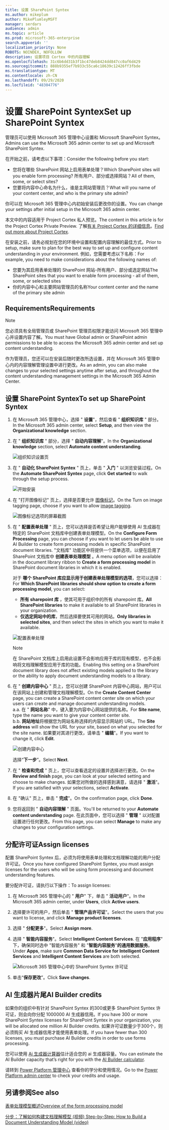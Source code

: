 ```yaml
---
title: 设置 SharePoint Syntex
ms.author: mikeplum
author: MikePlumleyMSFT
manager: serdars
audience: admin
ms.topic: article
ms.prod: microsoft-365-enterprise
search.appverid: ''
localization_priority: None
ROBOTS: NOINDEX, NOFOLLOW
description: 设置项目 Cortex 中的内容理解
ms.openlocfilehash: 31c6b6dd31b3f1bc47deb8424dd847cc0af6d429
ms.sourcegitcommit: 888b9355ef7b933c55ca6c18639c12426ff3fbde
ms.translationtype: MT
ms.contentlocale: zh-CN
ms.lasthandoff: 09/29/2020
ms.locfileid: "48304776"
---
```

# <a name="set-up-sharepoint-syntex"></a><span data-ttu-id="66755-103">设置 SharePoint Syntex</span><span class="sxs-lookup"><span data-stu-id="66755-103">Set up SharePoint Syntex</span></span>

<span data-ttu-id="66755-104">管理员可以使用 Microsoft 365 管理中心设置和 Microsoft SharePoint Syntex。</span><span class="sxs-lookup"><span data-stu-id="66755-104">Admins can use the Microsoft 365 admin center to set up and Microsoft SharePoint Syntex.</span></span> 

<span data-ttu-id="66755-105">在开始之前，请考虑以下事项：</span><span class="sxs-lookup"><span data-stu-id="66755-105">Consider the following before you start:</span></span>

- <span data-ttu-id="66755-106">您将在哪些 SharePoint 网站上启用表单处理？</span><span class="sxs-lookup"><span data-stu-id="66755-106">Which SharePoint sites will you enable form processing?</span></span> <span data-ttu-id="66755-107">所有用户、部分或选择网站？</span><span class="sxs-lookup"><span data-stu-id="66755-107">All of them, some, or select sites?</span></span>
- <span data-ttu-id="66755-108">您要将内容中心命名为什么，谁是主网站管理员？</span><span class="sxs-lookup"><span data-stu-id="66755-108">What will you name of your content center, and who is the primary site admin?</span></span>

<span data-ttu-id="66755-109">你可以在 Microsoft 365 管理中心内初始安装后更改你的设置。</span><span class="sxs-lookup"><span data-stu-id="66755-109">You can change your settings after initial setup in the Microsoft 365 admin center.</span></span>

<span data-ttu-id="66755-110">本文中的内容适用于 Project Cortex 私人预览。</span><span class="sxs-lookup"><span data-stu-id="66755-110">The content in this article is for the Project Cortex Private Preview.</span></span> <span data-ttu-id="66755-111">了解[有关 Project Cortex 的详细信息](https://aka.ms/projectcortex)。</span><span class="sxs-lookup"><span data-stu-id="66755-111">[Find out more about Project Cortex](https://aka.ms/projectcortex).</span></span>

<span data-ttu-id="66755-112">在安装之前，请务必规划在您的环境中设置和配置内容理解的最佳方式。</span><span class="sxs-lookup"><span data-stu-id="66755-112">Prior to setup, make sure to plan for the best way to set up and configure content understanding in your environment.</span></span> <span data-ttu-id="66755-113">例如，您需要考虑以下名称：</span><span class="sxs-lookup"><span data-stu-id="66755-113">For example, you need to make considerations about the following names of:</span></span>

- <span data-ttu-id="66755-114">您要为其启用表单处理的 SharePoint 网站-所有用户、部分或选定网站</span><span class="sxs-lookup"><span data-stu-id="66755-114">The SharePoint sites that you want to enable form processing - all of them, some, or selected sites</span></span>
- <span data-ttu-id="66755-115">你的内容中心和主要网站管理员的名称</span><span class="sxs-lookup"><span data-stu-id="66755-115">Your content center and the name of the primary site admin</span></span>

## <a name="requirements"></a><span data-ttu-id="66755-116">Requirements</span><span class="sxs-lookup"><span data-stu-id="66755-116">Requirements</span></span> 

> [!NOTE]
> <span data-ttu-id="66755-117">您必须具有全局管理员或 SharePoint 管理员权限才能访问 Microsoft 365 管理中心并设置内容了解。</span><span class="sxs-lookup"><span data-stu-id="66755-117">You must have Global admin or SharePoint admin permissions to be able to access the Microsoft 365 admin center and set up content understanding.</span></span>

<span data-ttu-id="66755-118">作为管理员，您还可以在安装后随时更改所选设置，并在 Microsoft 365 管理中心内的内容理解管理设置中进行更改。</span><span class="sxs-lookup"><span data-stu-id="66755-118">As an admin, you can also make changes to your selected settings anytime after setup, and throughout the content understanding management settings in the Microsoft 365 Admin Center.</span></span>

## <a name="to-set-up-sharepoint-syntex"></a><span data-ttu-id="66755-119">设置 SharePoint Syntex</span><span class="sxs-lookup"><span data-stu-id="66755-119">To set up SharePoint Syntex</span></span>

1. <span data-ttu-id="66755-120">在 Microsoft 365 管理中心，选择 " **设置**"，然后查看 " **组织知识库** " 部分。</span><span class="sxs-lookup"><span data-stu-id="66755-120">In the Microsoft 365 admin center, select **Setup**, and then view the **Organizational knowledge** section.</span></span>

2. <span data-ttu-id="66755-121">在 " **组织知识库** " 部分，选择 " **自动内容理解**"。</span><span class="sxs-lookup"><span data-stu-id="66755-121">In the **Organizational knowledge** section, select **Automate content understanding**.</span></span><br/>

    ![组织知识设置页](../media/content-understanding/admin-org-knowledge-options.png)</br>

3. <span data-ttu-id="66755-123">在 " **自动化 SharePoint Syntex** " 页上，单击 " **入门** " 以浏览安装过程。</span><span class="sxs-lookup"><span data-stu-id="66755-123">On the **Automate SharePoint Syntex** page, click **Get started** to walk through the setup process.</span></span><br/>

    ![开始安装](../media/content-understanding/admin-content-understanding-get-started.png)</br>

4. <span data-ttu-id="66755-125">在 "打开图像标记" 页上，选择是否要允许 [图像标记](image-tagging.md)。</span><span class="sxs-lookup"><span data-stu-id="66755-125">On the Turn on image tagging page, choose if you want to allow [image tagging](image-tagging.md).</span></span>

    ![图像标记选项的屏幕截图](../media/content-understanding/admin-content-understanding-setup-image-tagging.png)</br>

5. <span data-ttu-id="66755-127">在 " **配置表单处理** " 页上，您可以选择是否希望让用户能够使用 AI 生成器在特定的 SharePoint 文档库中创建表单处理模型。</span><span class="sxs-lookup"><span data-stu-id="66755-127">On the **Configure Form Processing** page, you can choose if you want to let users be able to use AI Builder to create form processing models in specific SharePoint document libraries.</span></span> <span data-ttu-id="66755-128">"文档库" 功能区中将提供一个菜单选项，以便在启用了 SharePoint 文档库中 **创建表单处理模型** 。</span><span class="sxs-lookup"><span data-stu-id="66755-128">A menu option will be available in the document library ribbon to **Create a form processing model** in SharePoint document libraries in which it is enabled.</span></span>
 
     <span data-ttu-id="66755-129">对于 **哪个 SharePoint 库应显示用于创建表单处理模型的选项**，您可以选择：</span><span class="sxs-lookup"><span data-stu-id="66755-129">For **Which SharePoint libraries should show option to create a form processing model**, you can select:</span></span></br>
      - <span data-ttu-id="66755-130">**所有 sharepoint 库** ，使其可用于组织中的所有 sharepoint 库。</span><span class="sxs-lookup"><span data-stu-id="66755-130">**All SharePoint libraries** to make it available to all SharePoint libraries in your organization.</span></span></br>
      - <span data-ttu-id="66755-131">**仅选定网站中的库**，然后选择要使其可用的网站。</span><span class="sxs-lookup"><span data-stu-id="66755-131">**Only libraries in selected sites**, and then select the sites in which you want to make it available.</span></span></br>

   ![配置表单处理](../media/content-understanding/admin-configforms.png)

   > [!Note]
   > <span data-ttu-id="66755-133">在 SharePoint 文档库上启用此设置不会影响应用于库的现有模型，也不会影响将文档理解模型应用于库的功能。</span><span class="sxs-lookup"><span data-stu-id="66755-133">Enabling this setting on a SharePoint document library does not affect existing models applied to the library or the ability to apply document understanding models to a library.</span></span> 
    
6. <span data-ttu-id="66755-134">在 " **创建内容中心** " 页上，您可以创建 SharePoint 内容中心网站，用户可以在该网站上创建和管理文档理解模型。</span><span class="sxs-lookup"><span data-stu-id="66755-134">On the **Create Content Center** page, you can create a SharePoint content center site on which your users can create and manage document understanding models.</span></span> </br>
    <span data-ttu-id="66755-135">a.</span><span class="sxs-lookup"><span data-stu-id="66755-135">a.</span></span> <span data-ttu-id="66755-136">在 " **网站名称**" 中，键入要为内容中心网站提供的名称。</span><span class="sxs-lookup"><span data-stu-id="66755-136">For **Site name**, type the name you want to give your content center site.</span></span></br>
    <span data-ttu-id="66755-137">b.</span><span class="sxs-lookup"><span data-stu-id="66755-137">b.</span></span> <span data-ttu-id="66755-138">**网站地址**将根据您为网站名称选择的内容显示网站的 URL。</span><span class="sxs-lookup"><span data-stu-id="66755-138">The **Site address** will show the URL for your site, based on what you selected for the site name.</span></span> <span data-ttu-id="66755-139">如果要对其进行更改，请单击 " **编辑**"。</span><span class="sxs-lookup"><span data-stu-id="66755-139">If you want to change it, click **Edit**.</span></span></br>

      ![创建内容中心](../media/content-understanding/admin-cu-create-cc.png)</br>

    <span data-ttu-id="66755-141">选择“**下一步**”。</span><span class="sxs-lookup"><span data-stu-id="66755-141">Select **Next**.</span></span>

7. <span data-ttu-id="66755-142">在 " **检查和完成** " 页上，您可以查看选定的设置并选择进行更改。</span><span class="sxs-lookup"><span data-stu-id="66755-142">On the **Review and finish** page, you can look at your selected setting and choose to make changes.</span></span> <span data-ttu-id="66755-143">如果您对所做的选择感到满意，请选择 " **激活**"。</span><span class="sxs-lookup"><span data-stu-id="66755-143">If you are satisfied with your selections, select **Activate**.</span></span>

8. <span data-ttu-id="66755-144">在 "确认" 页上，单击 " **完成**"。</span><span class="sxs-lookup"><span data-stu-id="66755-144">On the confirmation page, click **Done**.</span></span>

9. <span data-ttu-id="66755-145">您将返回到 " **自动内容理解** " 页面。</span><span class="sxs-lookup"><span data-stu-id="66755-145">You'll be returned to your **Automate content understanding** page.</span></span> <span data-ttu-id="66755-146">在此页面中，您可以选择 " **管理** " 以对配置设置进行任何更改。</span><span class="sxs-lookup"><span data-stu-id="66755-146">From this page, you can select **Manage** to make any changes to your configuration settings.</span></span> 

## <a name="assign-licenses"></a><span data-ttu-id="66755-147">分配许可证</span><span class="sxs-lookup"><span data-stu-id="66755-147">Assign licenses</span></span>

<span data-ttu-id="66755-148">配置 SharePoint Syntex 后，必须为将使用表单处理和文档理解功能的用户分配许可证。</span><span class="sxs-lookup"><span data-stu-id="66755-148">Once you have configured SharePoint Syntex, you must assign licenses for the users who will be using form processing and document understanding features.</span></span>

<span data-ttu-id="66755-149">要分配许可证，请执行以下操作：</span><span class="sxs-lookup"><span data-stu-id="66755-149">To assign licenses:</span></span>

1. <span data-ttu-id="66755-150">在 Microsoft 365 管理中心的 " **用户**" 下，单击 " **活动用户**"。</span><span class="sxs-lookup"><span data-stu-id="66755-150">In the Microsoft 365 admin center, under **Users**, click **Active users**.</span></span>

2. <span data-ttu-id="66755-151">选择要许可的用户，然后单击 " **管理产品许可证**"。</span><span class="sxs-lookup"><span data-stu-id="66755-151">Select the users that you want to license, and click **Manage product licenses**.</span></span>

3. <span data-ttu-id="66755-152">选择 " **分配更多**"。</span><span class="sxs-lookup"><span data-stu-id="66755-152">Select **Assign more**.</span></span>

4. <span data-ttu-id="66755-153">选择 " **智能内容服务**"。</span><span class="sxs-lookup"><span data-stu-id="66755-153">Select **Intelligent Content Services**.</span></span> <span data-ttu-id="66755-154">在 "**应用程序**" 下，确保同时选中 "智能内容服务" 和 "**智能内容服务**"**的通用数据服务**。</span><span class="sxs-lookup"><span data-stu-id="66755-154">Under **Apps**, make sure **Common Data Service for Intelligent Content Services** and **Intelligent Content Services** are both selected.</span></span>

    ![Microsoft 365 管理中心中的 SharePoint Syntex 许可证](../media/content-understanding/sharepoint-syntex-licenses.png)

5. <span data-ttu-id="66755-156">单击“**保存更改**”。</span><span class="sxs-lookup"><span data-stu-id="66755-156">Click **Save changes**.</span></span>

## <a name="ai-builder-credits"></a><span data-ttu-id="66755-157">AI 生成器片尾</span><span class="sxs-lookup"><span data-stu-id="66755-157">AI Builder credits</span></span>

<span data-ttu-id="66755-158">如果你的组织中有针对 SharePoint Syntex 的300或更多 SharePoint Syntex 许可证，则会向你分配 1000000 AI 生成器信用。</span><span class="sxs-lookup"><span data-stu-id="66755-158">If you have 300 or more SharePoint Syntex licenses for SharePoint Syntex in your organization, you will be allocated one million AI Builder credits.</span></span> <span data-ttu-id="66755-159">如果许可证数量少于300个，则必须购买 AI 生成器信用才能使用表单处理。</span><span class="sxs-lookup"><span data-stu-id="66755-159">If you have fewer than 300 licenses, you must purchase AI Builder credits in order to use forms processing.</span></span>

<span data-ttu-id="66755-160">您可以使用 [Ai 生成器计算器](https://powerapps.microsoft.com/ai-builder-calculator)估计适合您的 ai 生成器容量。</span><span class="sxs-lookup"><span data-stu-id="66755-160">You can estimate the AI Builder capacity that’s right for you with the [AI Builder calculator](https://powerapps.microsoft.com/ai-builder-calculator).</span></span>

<span data-ttu-id="66755-161">请转到 [Power Platform 管理中心](https://admin.powerplatform.microsoft.com/resources/capacity) 查看你的学分和使用情况。</span><span class="sxs-lookup"><span data-stu-id="66755-161">Go to the [Power Platform admin center](https://admin.powerplatform.microsoft.com/resources/capacity) to check your credits and usage.</span></span>

## <a name="see-also"></a><span data-ttu-id="66755-162">另请参阅</span><span class="sxs-lookup"><span data-stu-id="66755-162">See also</span></span>

[<span data-ttu-id="66755-163">表单处理模型概述</span><span class="sxs-lookup"><span data-stu-id="66755-163">Overview of the form processing model</span></span>](https://docs.microsoft.com/ai-builder/form-processing-model-overview)

[<span data-ttu-id="66755-164">分步：了解如何构建文档理解模型 (视频) </span><span class="sxs-lookup"><span data-stu-id="66755-164">Step-by-Step: How to Build a Document Understanding Model (video)</span></span>](https://www.youtube.com/watch?v=DymSHObD-bg)

